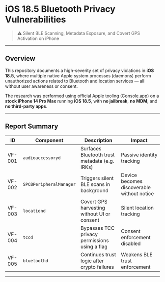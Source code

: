 # iOS 18.5 Bluetooth Privacy Vulnerabilities

> ⚠ Silent BLE Scanning, Metadata Exposure, and Covert GPS Activation on iPhone

---

##  Overview

This repository documents a high-severity set of privacy violations in **iOS 18.5**, where multiple native Apple system processes (daemons) perform unauthorized actions related to Bluetooth and location services — all without user awareness or consent.

The research was performed using official Apple tooling (Console.app) on a **stock iPhone 14 Pro Max** running **iOS 18.5**, with **no jailbreak**, **no MDM**, and **no third-party apps**.

---

##  Report Summary

| ID       | Component              | Description                                      | Impact                                     |
|----------|------------------------|--------------------------------------------------|--------------------------------------------|
| VF-001   | `audioaccessoryd`      | Surfaces Bluetooth trust metadata (e.g. IRKs)   | Passive identity tracking                  |
| VF-002   | `SPCBPeripheralManager`| Triggers silent BLE scans in background          | Device becomes discoverable without notice |
| VF-003   | `locationd`            | Covert GPS harvesting without UI or consent      | Silent location tracking                   |
| VF-004   | `tccd`                 | Bypasses TCC privacy permissions using a flag    | Consent enforcement disabled               |
| VF-005   | `bluetoothd`           | Continues trust logic after crypto failures      | Weakens BLE trust enforcement              |

---

